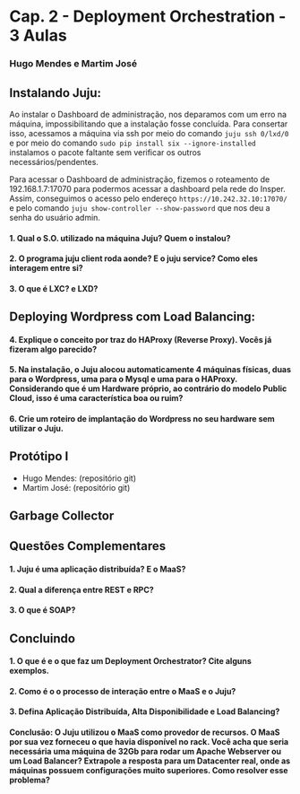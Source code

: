 # Cap. 2 - Deployment Orchestration - 3 Aulas
### Hugo Mendes e Martim José
## Instalando Juju:
Ao instalar o Dashboard de administração, nos deparamos com um erro na máquina, impossibilitando que a instalação fosse concluída. Para consertar isso, acessamos a máquina via ssh por meio do comando `juju ssh 0/lxd/0` e por meio do comando `sudo pip install six --ignore-installed` instalamos o pacote faltante sem verificar os outros necessários/pendentes.

Para acessar o Dashboard de administração, fizemos o roteamento de 192.168.1.7:17070 para podermos acessar a dashboard pela rede do Insper. Assim, conseguimos o acesso pelo endereço `https://10.242.32.10:17070/` e pelo comando `juju show-controller --show-password` que nos deu a senha do usuário admin. 

#### 1. Qual o S.O. utilizado na máquina Juju? Quem o instalou?

#### 2. O programa juju client roda aonde? E o juju service? Como eles interagem entre si?

#### 3. O que é LXC? e LXD?

## Deploying Wordpress com Load Balancing:
#### 4. Explique o conceito por traz do HAProxy (Reverse Proxy). Vocês já fizeram algo parecido?

#### 5. Na instalação, o Juju alocou automaticamente 4 máquinas físicas, duas para o Wordpress, uma para o Mysql e uma para o HAProxy. Considerando que é um Hardware próprio, ao contrário do modelo Public Cloud, isso é uma característica boa ou ruim?

#### 6. Crie um roteiro de implantação do Wordpress no seu hardware sem utilizar o Juju.

## Protótipo I
- Hugo Mendes: (repositório git)
- Martim José: (repositório git)

## Garbage Collector

## Questões Complementares
#### 1. Juju é uma aplicação distribuída? E o MaaS?

#### 2. Qual a diferença entre REST e RPC?

#### 3. O que é SOAP?

## Concluindo
#### 1. O que é e o que faz um Deployment Orchestrator? Cite alguns exemplos.

#### 2. Como é o o processo de interação entre o MaaS e o Juju?

#### 3. Defina Aplicação Distribuída, Alta Disponibilidade e Load Balancing?

#### Conclusão: O Juju utilizou o MaaS como provedor de recursos. O MaaS por sua vez forneceu o que havia disponível no rack. Você acha que seria necessária uma máquina de 32Gb para rodar um Apache Webserver ou um Load Balancer? Extrapole a resposta para um Datacenter real, onde as máquinas possuem configurações muito superiores. Como resolver esse problema?